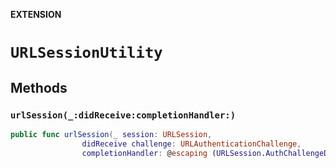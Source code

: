 **EXTENSION**

# `URLSessionUtility`

## Methods
### `urlSession(_:didReceive:completionHandler:)`

```swift
public func urlSession(_ session: URLSession,
                didReceive challenge: URLAuthenticationChallenge,
                completionHandler: @escaping (URLSession.AuthChallengeDisposition, URLCredential?) -> Void)
```
